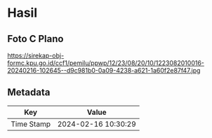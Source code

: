 # Hasil

## Foto C Plano

https://sirekap-obj-formc.kpu.go.id/ccf1/pemilu/ppwp/12/23/08/20/10/1223082010016-20240216-102645--d9c981b0-0a09-4238-a621-1a60f2e87f47.jpg


## Metadata

| Key        | Value               |
| ---------- | ------------------- |
| Time Stamp | 2024-02-16 10:30:29 |



